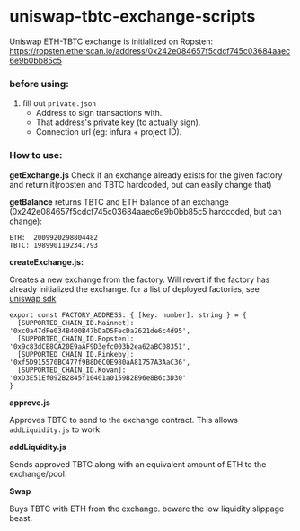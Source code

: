 # uniswap-tbtc-exchange-scripts

Uniswap ETH-TBTC exchange is initialized on Ropsten: https://ropsten.etherscan.io/address/0x242e084657f5cdcf745c03684aaec6e9b0bb85c5

### before using:
1) fill out `private.json`
   - Address to sign transactions with.
   - That address's private key (to actually sign).
   - Connection url (eg: infura + project ID).

### How to use:

**getExchange.js**
Check if an exchange already exists for the given factory and return it(ropsten and TBTC hardcoded, 
but can easily change that)

**getBalance**
returns TBTC and ETH balance of an exchange (0x242e084657f5cdcf745c03684aaec6e9b0bb85c5 hardcoded, but can change):
```
ETH:  2009920298804482
TBTC: 1989901192341793
```
**createExchange.js:**

Creates a new exchange from the factory. Will revert if the factory has already initialized the exchange.
for a list of deployed factories, see [uniswap sdk](https://github.com/Uniswap/uniswap-sdk/blob/master/src/constants/index.ts):
```
export const FACTORY_ADDRESS: { [key: number]: string } = {
  [SUPPORTED_CHAIN_ID.Mainnet]: '0xc0a47dFe034B400B47bDaD5FecDa2621de6c4d95',
  [SUPPORTED_CHAIN_ID.Ropsten]: '0x9c83dCE8CA20E9aAF9D3efc003b2ea62aBC08351',
  [SUPPORTED_CHAIN_ID.Rinkeby]: '0xf5D915570BC477f9B8D6C0E980aA81757A3AaC36',
  [SUPPORTED_CHAIN_ID.Kovan]: '0xD3E51Ef092B2845f10401a0159B2B96e8B6c3D30'
}
```

**approve.js**

Approves TBTC to send to the exchange contract. This allows `addLiquidity.js` to work

**addLiquidity.js**

Sends approved TBTC along with an equivalent amount of ETH to the exchange/pool.

**Swap**

Buys TBTC with ETH from the exchange. beware the low liquidity slippage beast. 
